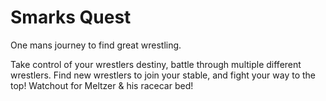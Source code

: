 ﻿# Smarks Quest
One mans journey to find great wrestling.

Take control of your wrestlers destiny, battle through multiple different wrestlers.
Find new wrestlers to join your stable, and fight your way to the top!
Watchout for Meltzer & his racecar bed!
